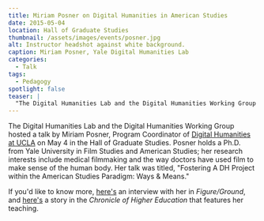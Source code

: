 ```yaml
---
title: Miriam Posner on Digital Humanities in American Studies
date: 2015-05-04
location: Hall of Graduate Studies 
thumbnail: /assets/images/events/posner.jpg
alt: Instructor headshot against white background.
caption: Miriam Posner, Yale Digital Humanities Lab
categories: 
  - Talk
tags:
  - Pedagogy
spotlight: false 
teaser: |
  "The Digital Humanities Lab and the Digital Humanities Working Group hosted a talk by Miriam Posner, Program Coordinator of Digital Humanities at UCLA on May 4 in the Hall of Graduate Studies. Posner..."
---
```


The Digital Humanities Lab and the Digital Humanities Working Group hosted a talk by Miriam Posner, Program Coordinator of [Digital Humanities at UCLA](http://www.cdh.ucla.edu/) on May 4 in the Hall of Graduate Studies. Posner holds a Ph.D. from Yale University in Film Studies and American Studies; her research interests include medical filmmaking and the way doctors have used film to make sense of the human body. Her talk was titled, "Fostering A DH Project within the American Studies Paradigm: Ways &amp; Means."
   
If you'd like to know more, [here's](http://figureground.org/interview-with-miriam-posner/) an interview with her in *Figure/Ground*, and [here's](http://chronicle.com/article/How-the-Humanities-Compute-in/143809/) a story in the *Chronicle of Higher Education* that features her teaching.